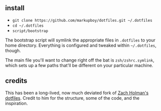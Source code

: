 ## install

- `git clone https://github.com/markupboy/dotfiles.git ~/.dotfiles`
- `cd ~/.dotfiles`
- `script/bootstrap`

The bootstrap script will symlink the appropriate files in `.dotfiles` to your
home directory. Everything is configured and tweaked within `~/.dotfiles`,
though.

The main file you'll want to change right off the bat is `zsh/zshrc.symlink`,
which sets up a few paths that'll be different on your particular machine.

## credits

This has been a long-lived, now much deviated fork of
[Zach Holman's dotfiles](https://github.com/holman/dotfiles). Credit to him for
the structure, some of the code, and the inspiration.
